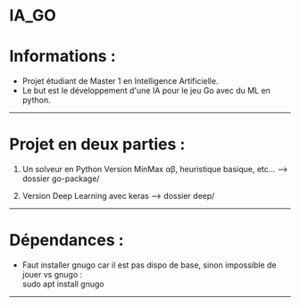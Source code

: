 # IA_GO


# Informations :
- Projet étudiant de Master 1 en Intelligence Artificielle.
- Le but est le développement d'une IA pour le jeu Go avec du ML en python.

----------------------------------------------------------
# Projet en deux parties :

1. Un solveur en Python Version MinMax αβ, heuristique basique, etc... --> dossier go-package/

2. Version Deep Learning avec keras --> dossier deep/
----------------------------------------------------------

# Dépendances :
- Faut installer gnugo car il est pas dispo de base, sinon impossible de jouer vs gnugo :\
sudo apt install gnugo

----------------------------------------------------------




